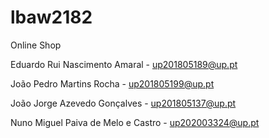 # lbaw2182
Online Shop

Eduardo Rui Nascimento Amaral - up201805189@up.pt

João Pedro Martins Rocha - up201805199@up.pt

João Jorge Azevedo Gonçalves - up201805137@up.pt

Nuno Miguel Paiva de Melo e Castro - up202003324@up.pt
